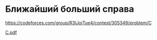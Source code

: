 # Ближайший больший справа
https://codeforces.com/group/R3IJoiTue4/contest/305349/problem/C

[C.pdf](https://github.com/OrlovAlexey/Olympiad-programming/files/11781769/C.pdf)
